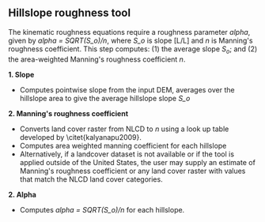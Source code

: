 ## Hillslope roughness tool

The kinematic roughness equations require a roughness parameter *alpha*, given by *alpha = SQRT(S_o)/n*, where *S_o* is slope [L/L] and *n* is Manning's roughness coefficient.  This step computes: (1) the average slope $S_o$; and (2) the area-weighted Manning's roughness coefficient *n*. 

**1. Slope**

* Computes pointwise slope from the input DEM, averages over the hillslope area to give the average hillslope slope *S_o*

**2. Manning's roughness coefficient**

* Converts land cover raster from NLCD to $n$ using a look up table developed by \citet{kalyanapu2009}. 
* Computes area weighted manning coefficient for each hillslope
* Alternatively, if a landcover dataset is not available or if the tool is applied outside of the United States, the user may supply an estimate of Manning's roughness coefficient or any land cover raster with values that match the NLCD land cover categories. 

**2. Alpha**

* Computes  *alpha = SQRT(S_o)/n* for each hillslope.
